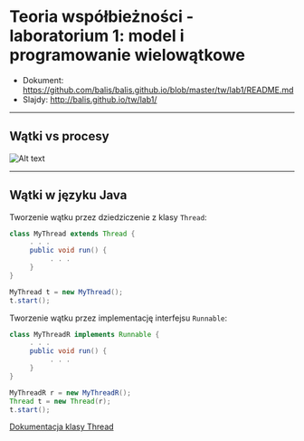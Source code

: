 
# Teoria współbieżności - laboratorium 1: model i programowanie wielowątkowe
* Dokument: https://github.com/balis/balis.github.io/blob/master/tw/lab1/README.md
* Slajdy: http://balis.github.io/tw/lab1/

---

## Wątki vs procesy

![Alt text](http://galaxy.agh.edu.pl/~balis/dydakt/tw/lab1/ThreadDiagram.png "test")

---

## Wątki w języku Java

Tworzenie wątku przez dziedziczenie z klasy `Thread`:

```java
class MyThread extends Thread {
     . . .
     public void run() {
          . . .
     }
}

MyThread t = new MyThread();
t.start();
```

Tworzenie wątku przez implementację interfejsu `Runnable`:

```java
class MyThreadR implements Runnable {
     . . .
     public void run() { 
          . . . 
     } 
}

MyThreadR r = new MyThreadR();
Thread t = new Thread(r);
t.start();
```

[Dokumentacja klasy Thread](https://docs.oracle.com/javase/8/docs/api/java/lang/Thread.html)
